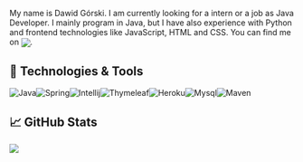 
My name is Dawid Górski. I am currently looking for a intern or a job as Java Developer. 
I mainly program in Java, but I have also experience with Python and frontend technologies like JavaScript, HTML and CSS.
You can find me on	<a href="https://www.linkedin.com/in/dawid-g%C3%B3rski-3021321a0/" target="_blank"><img align="center" src="https://img.shields.io/badge/linkedin-%230077B5.svg?style=for-the-badge&logo=linkedin&logoColor=white" /></a>.

## 🔧 Technologies & Tools
<img alt="Java" src="https://img.shields.io/badge/java-%23ED8B00.svg?style=for-the-badge&logo=java&logoColor=white"/><img alt="Spring" src="https://img.shields.io/badge/spring-%236DB33F.svg?style=for-the-badge&logo=spring&logoColor=white"/><img alt="Intellij" src="https://img.shields.io/badge/IntelliJIDEA-000000.svg?style=for-the-badge&logo=intellij-idea&logoColor=white"/><img alt="Thymeleaf" src="https://img.shields.io/badge/Thymeleaf-%23005C0F.svg?style=for-the-badge&logo=Thymeleaf&logoColor=white"/><img alt="Heroku" src="https://img.shields.io/badge/heroku-%23430098.svg?style=for-the-badge&logo=heroku&logoColor=white"/><img alt="Mysql" src="https://img.shields.io/badge/mysql-%2300f.svg?style=for-the-badge&logo=mysql&logoColor=white"/><img alt="Maven" src="https://img.shields.io/badge/Apache%20Maven-C71A36?style=for-the-badge&logo=Apache%20Maven&logoColor=white"/>


## &#x1f4c8; GitHub Stats
  <img align="center" src="https://github-readme-stats.vercel.app/api/top-langs/?username=dawidgorski&theme=tokyonight&langs_count=3" />
